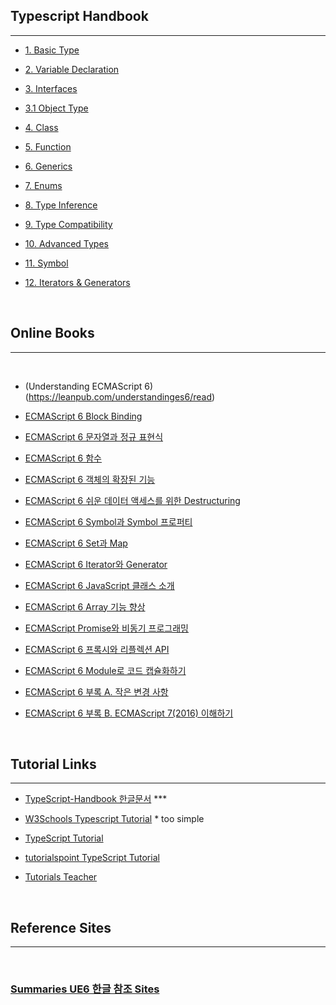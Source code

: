 ## Typescript Handbook
<hr>

 - [1. Basic Type](https://www.typescriptlang.org/docs/handbook/basic-types.html)
 
 - [2. Variable Declaration](https://www.typescriptlang.org/docs/handbook/variable-declarations.html)
 
 - [3. Interfaces](https://www.typescriptlang.org/docs/handbook/Interfaces.html)

 - [3.1 Object Type](https://www.typescriptlang.org/docs/handbook/2/objects.html)

 - [4. Class](https://www.typescriptlang.org/docs/handbook/classes.html)

 - [5. Function](https://www.typescriptlang.org/docs/handbook/functions.html)

 - [6. Generics](https://www.typescriptlang.org/docs/handbook/generics.html)

 - [7. Enums](https://www.typescriptlang.org/docs/handbook/enums.html)

 - [8. Type Inference](https://www.typescriptlang.org/docs/handbook/type-inference.html)

 - [9. Type Compatibility](https://www.typescriptlang.org/docs/handbook/type-compatibility.html)

 - [10. Advanced Types](https://www.typescriptlang.org/docs/handbook/advanced-types.html)

 - [11. Symbol](https://www.typescriptlang.org/docs/handbook/symbols.html)

 - [12. Iterators & Generators](https://www.typescriptlang.org/docs/handbook/iterators-and-generators.html)

 <br>

 ## Online Books
 <hr>
 
 <br>

 - (Understanding ECMAScript 6)(https://leanpub.com/understandinges6/read)

  - [ECMAScript 6 Block Binding](https://leanpub.com/understandinges6/read#leanpub-auto-block-bindings)

  - [ECMAScript 6 문자열과 정규 표현식](https://leanpub.com/understandinges6/read#leanpub-auto-strings-and-regular-expressions)

  - [ECMAScript 6 함수](https://leanpub.com/understandinges6/read#leanpub-auto-functions)

  - [ECMAScript 6 객체의 확장된 기능](https://leanpub.com/understandinges6/read#leanpub-auto-expanded-object-functionality)

  - [ECMAScript 6 쉬운 데이터 액세스를 위한 Destructuring](https://leanpub.com/understandinges6/read#leanpub-auto-destructuring-for-easier-data-access)

  - [ECMAScript 6 Symbol과 Symbol 프로퍼티](https://leanpub.com/understandinges6/read#leanpub-auto-symbols-and-symbol-properties) 

  - [ECMAScript 6 Set과 Map](https://leanpub.com/understandinges6/read#leanpub-auto-sets-and-maps)

  - [ECMAScript 6 Iterator와 Generator](https://leanpub.com/understandinges6/read#leanpub-auto-iterators-and-generators)

  - [ECMAScript 6 JavaScript 클래스 소개](https://leanpub.com/understandinges6/read#leanpub-auto-introducing-javascript-classes)

  - [ECMAScript 6 Array 기능 향상](https://leanpub.com/understandinges6/read#leanpub-auto-improved-array-capabilities)


  - [ECMAScript Promise와 비동기 프로그래밍](https://leanpub.com/understandinges6/read#leanpub-auto-promises-and-asynchronous-programming)

  - [ECMAScript 6 프록시와 리플렉션 API](https://leanpub.com/understandinges6/read#leanpub-auto-proxies-and-the-reflection-api)

  - [ECMAScript 6 Module로 코드 캡슐화하기](https://leanpub.com/understandinges6/read#leanpub-auto-encapsulating-code-with-modules)

  - [ECMAScript 6 부록 A. 작은 변경 사항](https://leanpub.com/understandinges6/read#leanpub-auto-appendix-a-smaller-changes)

  - [ECMAScript 6 부록 B. ECMAScript 7(2016) 이해하기](https://leanpub.com/understandinges6/read#leanpub-auto-appendix-b-understanding-ecmascript-7-2016)

<br>

## Tutorial Links
<hr>

- [TypeScript-Handbook 한글문서](https://typescript-kr.github.io/) ***

- [W3Schools Typescript Tutorial](https://www.w3schools.com/typescript/index.php) * too simple

- [TypeScript Tutorial](https://www.typescripttutorial.net/)

- [tutorialspoint TypeScript Tutorial](https://www.tutorialspoint.com/typescript/index.htm)

- [Tutorials Teacher](https://www.tutorialsteacher.com/typescript)

<br>

## Reference Sites
<hr>
<br>

### [Summaries UE6 한글 참조 Sites](https://infoscis.github.io)

 
